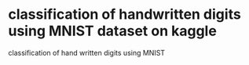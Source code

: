 # classification of handwritten digits using MNIST dataset on kaggle

classification of hand written digits using MNIST
